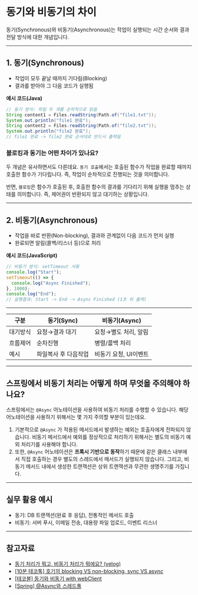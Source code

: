 # 동기와 비동기의 차이

동기(Synchronous)와 비동기(Asynchronous)는 작업이 실행되는 시간 순서와 결과 전달 방식에 대한 개념입니다.

---

## 1. 동기(Synchronous)
- 작업이 모두 끝날 때까지 기다림(Blocking)
- 결과를 받아야 그 다음 코드가 실행됨

**예시 코드(Java)**

```java
// 동기 방식: 파일 두 개를 순차적으로 읽음
String content1 = Files.readString(Path.of("file1.txt"));
System.out.println("file1 완료");
String content2 = Files.readString(Path.of("file2.txt"));
System.out.println("file2 완료");
// file1 완료 -> file2 완료 순서대로 반드시 출력됨
```

### 블로킹과 동기는 어떤 차이가 있나요?
두 개념은 유사하면서도 다른데요. `동기 호출`에서는 호출된 함수가 작업을 완료할 때까지 호출한 함수가 기다립니다. 
즉, 작업이 순차적으로 진행되는 것을 의미합니다. 

반면, `블로킹`은 함수가 호출된 후, 호출한 함수의 결과를 기다리기 위해 실행을 멈추는 상태를 의미합니다. 즉, 제어권이 반환되지 않고 대기하는 상황입니다.

---

## 2. 비동기(Asynchronous)
- 작업을 바로 반환(Non-blocking), 결과와 관계없이 다음 코드가 먼저 실행
- 완료되면 알림(콜백/리스너 등)으로 처리

**예시 코드(JavaScript)**

```javascript
// 비동기 방식: setTimeout 사용
console.log("Start");
setTimeout(() => {
  console.log("Async Finished");
}, 1000);
console.log("End");
// 실행결과: Start -> End -> Async Finished (1초 뒤 출력)
```

---

| 구분     | 동기(Sync)          | 비동기(Async)           |
|----------|---------------------|-------------------------|
| 대기방식 | 요청→결과 대기      | 요청→별도 처리, 알림    |
| 흐름제어 | 순차진행            | 병렬/콜백 처리          |
| 예시     | 파일복사 후 다음작업 | 비동기 요청, UI이벤트   |

---

## 스프링에서 비동기 처리는 어떻게 하며 무엇을 주의해야 하나요?
스프링에서는 `@Async` 어노테이션을 사용하여 비동기 처리를 수행할 수 있습니다. 해당 어노테이션을 사용하기 위해서는 몇 가지 주의할 부분이 있는데요. 

1. 기본적으로 `@Async` 가 적용된 메서드에서 발생하는 예외는 호출자에게 전파되지 않습니다. 비동기 메서드에서 예외를 정상적으로 처리하기 위해서는 별도의 비동기 예외 처리기를 사용해야 합니다.
2. 또한, `@Async` 어노테이션은 **프록시 기반으로 동작**하기 때문에 같은 클래스 내부에서 직접 호출하는 경우 별도의 스레드에서 메서드가 실행되지 않습니다. 그리고, 비동기 메서드 내에서 생성한 트랜잭션은 상위 트랜잭션과 무관한 생명주기를 가집니다.

---

## 실무 활용 예시
- 동기: DB 트랜잭션(완료 후 응답), 전통적인 메서드 호출
- 비동기: 서버 푸시, 이메일 전송, 대용량 파일 업로드, 이벤트 리스너

---

## 참고자료
- [동기 처리가 뭐고, 비동기 처리가 뭐에요? (velog)](https://velog.io/@dev_choi/%EB%8F%99%EA%B8%B0%EC%B2%98%EB%A6%AC%EA%B0%80-%EB%AD%90%EA%B3%A0-%EB%B9%84%EB%8F%99%EA%B8%B0%EC%B2%98%EB%A6%AC%EA%B0%80-%EB%AD%90%EC%97%90%EC%9A%94)
- [[10분 테코톡] 호기의 blocking VS non-blocking, sync VS async](https://www.youtube.com/watch?v=cmBFGSrHKnM)
- [[테코블] 동기와 비동기 with webClient](https://tecoble.techcourse.co.kr/post/2021-10-20-synchronous-asynchronous/)
- [[Spring] @Async와 스레드풀](https://xxeol.tistory.com/44)
